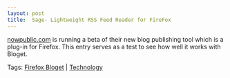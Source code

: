 ```yaml
---
layout: post
title:  Sage- Lightweight RSS Feed Reader for FireFox
---
```

[nowpublic.com](http://nowpublic.com) is running a beta of their new blog publishing tool which is a plug-in for Firefox. This entry serves as a test to see how well it works with Bloget.  


Tags: [Firefox Bloget](http://www.nowpublic.com/tags/Firefox%20Bloget) | [Technology](http://www.nowpublic.com/tags/Technology)
